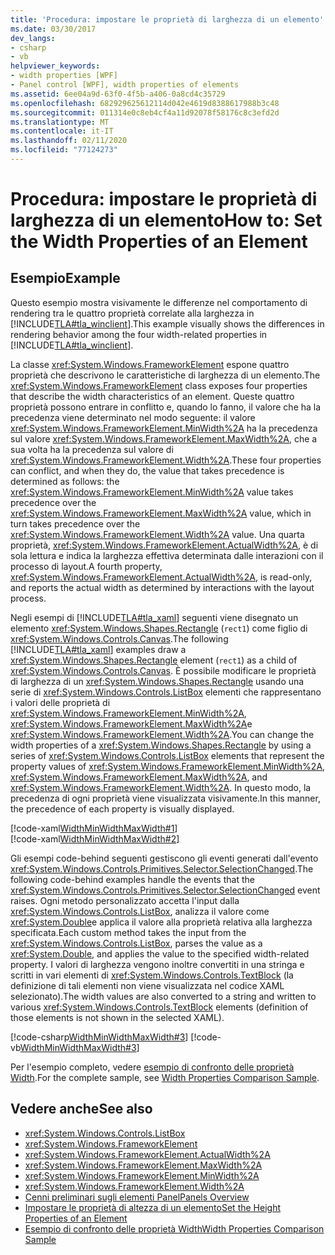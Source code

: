 ```yaml
---
title: 'Procedura: impostare le proprietà di larghezza di un elemento'
ms.date: 03/30/2017
dev_langs:
- csharp
- vb
helpviewer_keywords:
- width properties [WPF]
- Panel control [WPF], width properties of elements
ms.assetid: 6ee04a9d-63f0-4f5b-a406-0a8cd4c35729
ms.openlocfilehash: 682929625612114d042e4619d8388617988b3c48
ms.sourcegitcommit: 011314e0c8eb4cf4a11d92078f58176c8c3efd2d
ms.translationtype: MT
ms.contentlocale: it-IT
ms.lasthandoff: 02/11/2020
ms.locfileid: "77124273"
---
```

# <a name="how-to-set-the-width-properties-of-an-element"></a><span data-ttu-id="d5f3c-102">Procedura: impostare le proprietà di larghezza di un elemento</span><span class="sxs-lookup"><span data-stu-id="d5f3c-102">How to: Set the Width Properties of an Element</span></span>
## <a name="example"></a><span data-ttu-id="d5f3c-103">Esempio</span><span class="sxs-lookup"><span data-stu-id="d5f3c-103">Example</span></span>  
 <span data-ttu-id="d5f3c-104">Questo esempio mostra visivamente le differenze nel comportamento di rendering tra le quattro proprietà correlate alla larghezza in [!INCLUDE[TLA#tla_winclient](../../../../includes/tlasharptla-winclient-md.md)].</span><span class="sxs-lookup"><span data-stu-id="d5f3c-104">This example visually shows the differences in rendering behavior among the four width-related properties in [!INCLUDE[TLA#tla_winclient](../../../../includes/tlasharptla-winclient-md.md)].</span></span>  
  
 <span data-ttu-id="d5f3c-105">La classe <xref:System.Windows.FrameworkElement> espone quattro proprietà che descrivono le caratteristiche di larghezza di un elemento.</span><span class="sxs-lookup"><span data-stu-id="d5f3c-105">The <xref:System.Windows.FrameworkElement> class exposes four properties that describe the width characteristics of an element.</span></span> <span data-ttu-id="d5f3c-106">Queste quattro proprietà possono entrare in conflitto e, quando lo fanno, il valore che ha la precedenza viene determinato nel modo seguente: il valore <xref:System.Windows.FrameworkElement.MinWidth%2A> ha la precedenza sul valore <xref:System.Windows.FrameworkElement.MaxWidth%2A>, che a sua volta ha la precedenza sul valore di <xref:System.Windows.FrameworkElement.Width%2A>.</span><span class="sxs-lookup"><span data-stu-id="d5f3c-106">These four properties can conflict, and when they do, the value that takes precedence is determined as follows: the <xref:System.Windows.FrameworkElement.MinWidth%2A> value takes precedence over the <xref:System.Windows.FrameworkElement.MaxWidth%2A> value, which in turn takes precedence over the <xref:System.Windows.FrameworkElement.Width%2A> value.</span></span> <span data-ttu-id="d5f3c-107">Una quarta proprietà, <xref:System.Windows.FrameworkElement.ActualWidth%2A>, è di sola lettura e indica la larghezza effettiva determinata dalle interazioni con il processo di layout.</span><span class="sxs-lookup"><span data-stu-id="d5f3c-107">A fourth property, <xref:System.Windows.FrameworkElement.ActualWidth%2A>, is read-only, and reports the actual width as determined by interactions with the layout process.</span></span>  
  
 <span data-ttu-id="d5f3c-108">Negli esempi di [!INCLUDE[TLA#tla_xaml](../../../../includes/tlasharptla-xaml-md.md)] seguenti viene disegnato un elemento <xref:System.Windows.Shapes.Rectangle> (`rect1`) come figlio di <xref:System.Windows.Controls.Canvas>.</span><span class="sxs-lookup"><span data-stu-id="d5f3c-108">The following [!INCLUDE[TLA#tla_xaml](../../../../includes/tlasharptla-xaml-md.md)] examples draw a <xref:System.Windows.Shapes.Rectangle> element (`rect1`) as a child of <xref:System.Windows.Controls.Canvas>.</span></span> <span data-ttu-id="d5f3c-109">È possibile modificare le proprietà di larghezza di un <xref:System.Windows.Shapes.Rectangle> usando una serie di <xref:System.Windows.Controls.ListBox> elementi che rappresentano i valori delle proprietà di <xref:System.Windows.FrameworkElement.MinWidth%2A>, <xref:System.Windows.FrameworkElement.MaxWidth%2A>e <xref:System.Windows.FrameworkElement.Width%2A>.</span><span class="sxs-lookup"><span data-stu-id="d5f3c-109">You can change the width properties of a <xref:System.Windows.Shapes.Rectangle> by using a series of <xref:System.Windows.Controls.ListBox> elements that represent the property values of <xref:System.Windows.FrameworkElement.MinWidth%2A>, <xref:System.Windows.FrameworkElement.MaxWidth%2A>, and <xref:System.Windows.FrameworkElement.Width%2A>.</span></span> <span data-ttu-id="d5f3c-110">In questo modo, la precedenza di ogni proprietà viene visualizzata visivamente.</span><span class="sxs-lookup"><span data-stu-id="d5f3c-110">In this manner, the precedence of each property is visually displayed.</span></span>  
  
 [!code-xaml[WidthMinWidthMaxWidth#1](~/samples/snippets/csharp/VS_Snippets_Wpf/WidthMinWidthMaxWidth/CSharp/Window1.xaml#1)]  
[!code-xaml[WidthMinWidthMaxWidth#2](~/samples/snippets/csharp/VS_Snippets_Wpf/WidthMinWidthMaxWidth/CSharp/Window1.xaml#2)]  
  
 <span data-ttu-id="d5f3c-111">Gli esempi code-behind seguenti gestiscono gli eventi generati dall'evento <xref:System.Windows.Controls.Primitives.Selector.SelectionChanged>.</span><span class="sxs-lookup"><span data-stu-id="d5f3c-111">The following code-behind examples handle the events that the <xref:System.Windows.Controls.Primitives.Selector.SelectionChanged> event raises.</span></span> <span data-ttu-id="d5f3c-112">Ogni metodo personalizzato accetta l'input dalla <xref:System.Windows.Controls.ListBox>, analizza il valore come <xref:System.Double>e applica il valore alla proprietà relativa alla larghezza specificata.</span><span class="sxs-lookup"><span data-stu-id="d5f3c-112">Each custom method takes the input from the <xref:System.Windows.Controls.ListBox>, parses the value as a <xref:System.Double>, and applies the value to the specified width-related property.</span></span> <span data-ttu-id="d5f3c-113">I valori di larghezza vengono inoltre convertiti in una stringa e scritti in vari elementi di <xref:System.Windows.Controls.TextBlock> (la definizione di tali elementi non viene visualizzata nel codice XAML selezionato).</span><span class="sxs-lookup"><span data-stu-id="d5f3c-113">The width values are also converted to a string and written to various <xref:System.Windows.Controls.TextBlock> elements (definition of those elements is not shown in the selected XAML).</span></span>  
  
 [!code-csharp[WidthMinWidthMaxWidth#3](~/samples/snippets/csharp/VS_Snippets_Wpf/WidthMinWidthMaxWidth/CSharp/Window1.xaml.cs#3)]
 [!code-vb[WidthMinWidthMaxWidth#3](~/samples/snippets/visualbasic/VS_Snippets_Wpf/WidthMinWidthMaxWidth/VisualBasic/Window1.xaml.vb#3)]  
  
 <span data-ttu-id="d5f3c-114">Per l'esempio completo, vedere [esempio di confronto delle proprietà Width](https://github.com/Microsoft/WPF-Samples/tree/master/Elements/WidthProperties).</span><span class="sxs-lookup"><span data-stu-id="d5f3c-114">For the complete sample, see [Width Properties Comparison Sample](https://github.com/Microsoft/WPF-Samples/tree/master/Elements/WidthProperties).</span></span>  
  
## <a name="see-also"></a><span data-ttu-id="d5f3c-115">Vedere anche</span><span class="sxs-lookup"><span data-stu-id="d5f3c-115">See also</span></span>

- <xref:System.Windows.Controls.ListBox>
- <xref:System.Windows.FrameworkElement>
- <xref:System.Windows.FrameworkElement.ActualWidth%2A>
- <xref:System.Windows.FrameworkElement.MaxWidth%2A>
- <xref:System.Windows.FrameworkElement.MinWidth%2A>
- <xref:System.Windows.FrameworkElement.Width%2A>
- [<span data-ttu-id="d5f3c-116">Cenni preliminari sugli elementi Panel</span><span class="sxs-lookup"><span data-stu-id="d5f3c-116">Panels Overview</span></span>](panels-overview.md)
- [<span data-ttu-id="d5f3c-117">Impostare le proprietà di altezza di un elemento</span><span class="sxs-lookup"><span data-stu-id="d5f3c-117">Set the Height Properties of an Element</span></span>](how-to-set-the-height-properties-of-an-element.md)
- [<span data-ttu-id="d5f3c-118">Esempio di confronto delle proprietà Width</span><span class="sxs-lookup"><span data-stu-id="d5f3c-118">Width Properties Comparison Sample</span></span>](https://github.com/Microsoft/WPF-Samples/tree/master/Elements/WidthProperties)
